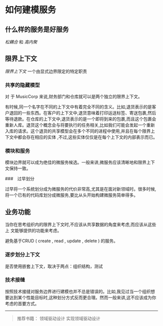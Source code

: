 # 如何建模服务

## 什么样的服务是好服务

*松耦合* 和 *高内聚*

## 限界上下文

*限界上下文* 一个由显式边界限定的特定职责

### 共享的隐藏模型

对 于 MusicCorp 来说,财务部门和仓库就可以是两个独立的限界上下文。

有时候,同一个名字在不同的上下文中有着完全不同的含义。比如,退货表示的是客户退回的一些东西。在客户的上下文中,退货意味着打印运送标签、寄送包裹,然后等待退款。在仓库的上下文中,退货表示的是一个即将到来的包裹,而且这个包裹会重新人库。退货这个概念会与将要执行的任务相关,比如我们可能会发起一个重新入库的请求。这个退货的共享模型会在多个不同的进程中使用,并且在每个限界上下文中都会存在相应的实体 ,不过,这些实体仅仅是在每个上下文的内部表示而已。

### 模块和服务

模块边界就可以成为绝佳的微服务候选。一般来讲,微服务应该清晰地和限界上下文保持一致。

###　过早划分

过早将一个系统划分成为微服务的代价非常高,尤其是在面对新领域时。很多时候,将一个已有的代码库划分成微服务,要比从头开始构建微服务简单得多。

## 业务功能

当你在思考组织内的限界上下文时,不应该从共享数据的角度来考虑,而应该从这些上
文能够提供的功能来考虑。

避免基于CRUD ( create , read , update , delete ) 的服务。

### 逐步划分上下文

是否使用嵌套上下文，取决于两点：组织结构，测试

### 技术接缝

按照技术接缝对服务边界进行建模也并不总是错误的。比如,我见过当一个组织想要达到某个性能目标时,这种划分方式反而更合理。然而一般来讲,这不应该成为你考虑的首要方式。

---
	
>推荐书籍：
领域驱动设计
实现领域驱动设计
